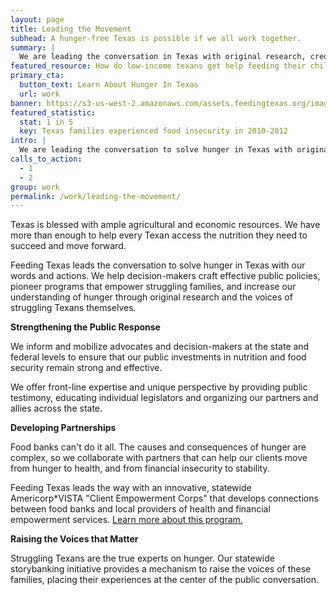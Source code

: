 ```yaml
---
layout: page
title: Leading the Movement
subhead: A hunger-free Texas is possible if we all work together.
summary: |
  We are leading the conversation in Texas with original research, credible policy analysis and public education that increases the understanding, compassion and will to solve hunger.
featured_resource: How do low-income texans get help feeding their children?
primary_cta:
  button_text: Learn About Hunger In Texas
  url: work 
banner: https://s3-us-west-2.amazonaws.com/assets.feedingtexas.org/images/posts/leading-the-movement.jpg
featured_statistic:
  stat: 1 in 5
  key: Texas families experienced food insecurity in 2010-2012
intro: |
  We are leading the conversation to solve hunger in Texas with original research, credible policy analysis and public education that increases understanding of and empathy for hungry Texans. Feeding Texas staff are known across the state and nation for their expertise, creativity and commitment to solving hunger. 
calls_to_action:
  - 1
  - 2
group: work
permalink: /work/leading-the-movement/
---
```

Texas is blessed with ample agricultural and economic resources. We have more than enough to help every Texan access the nutrition they need to succeed and move forward. 

Feeding Texas leads the conversation to solve hunger in Texas with our words and actions. We help decision-makers craft effective public policies, pioneer programs that empower struggling families, and increase our understanding of hunger through original research and the voices of struggling Texans themselves.

**Strengthening the Public Response**

We inform and mobilize advocates and decision-makers at the state and federal levels to ensure that our public investments in nutrition and food security remain strong and effective. 

We offer front-line expertise and unique perspective by providing public testimony, educating individual legislators and organizing our partners and allies across the state.

**Developing Partnerships**

Food banks can't do it all. The causes and consequences of hunger are complex, so we collaborate with partners that can help our clients move from hunger to health, and from financial insecurity to stability. 

Feeding Texas leads the way with an innovative, statewide Americorp*VISTA "Client Empowerment Corps" that develops connections between food banks and local providers of health and financial empowerment services. [Learn more about this program.](https://s3-us-west-2.amazonaws.com/assets.feedingtexas.org/pdf/Client-Empowerment-Corps-Spotlight.pdf)

**Raising the Voices that Matter**

Struggling Texans are the true experts on hunger. Our statewide storybanking initiative provides a mechanism to raise the voices of these families, placing their experiences at the center of the public conversation.
